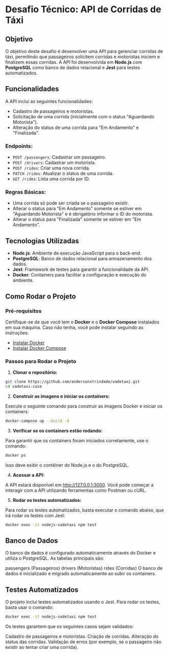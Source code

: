 # Desafio Técnico: API de Corridas de Táxi

## Objetivo

O objetivo deste desafio é desenvolver uma API para gerenciar corridas de táxi, permitindo que passageiros solicitem corridas e motoristas iniciem e finalizem essas corridas. A API foi desenvolvida em **Node.js** com **PostgreSQL** como banco de dados relacional e **Jest** para testes automatizados.

## Funcionalidades

A API inclui as seguintes funcionalidades:
- Cadastro de passageiros e motoristas.
- Solicitação de uma corrida (inicialmente com o status "Aguardando Motorista").
- Alteração do status de uma corrida para "Em Andamento" e "Finalizada".
  
### Endpoints:

- `POST /passengers`: Cadastrar um passageiro.
- `POST /drivers`: Cadastrar um motorista.
- `POST /rides`: Criar uma nova corrida.
- `PATCH /rides`: Atualizar o status de uma corrida.
- `GET /rides`: Lista uma corrida por ID.

### Regras Básicas:

- Uma corrida só pode ser criada se o passageiro existir.
- Alterar o status para “Em Andamento” somente se estiver em "Aguardando Motorista" e é obrigatório informar o ID do motorista.
- Alterar o status para "Finalizada" somente se estiver em "Em Andamento".

## Tecnologias Utilizadas

- **Node.js**: Ambiente de execução JavaScript para o back-end.
- **PostgreSQL**: Banco de dados relacional para armazenamento dos dados.
- **Jest**: Framework de testes para garantir a funcionalidade da API.
- **Docker**: Containers para facilitar a configuração e execução do ambiente.

## Como Rodar o Projeto

### Pré-requisitos

Certifique-se de que você tem o **Docker** e o **Docker Compose** instalados em sua máquina. Caso não tenha, você pode instalar seguindo as instruções:

- [Instalar Docker](https://docs.docker.com/get-docker/)
- [Instalar Docker Compose](https://docs.docker.com/compose/install/)

### Passos para Rodar o Projeto

1. **Clonar o repositório:**

```bash
git clone https://github.com/andersonxtrindade/vadetaxi.git
cd vadetaxi-case
```

2. **Construir as imagens e iniciar os containers:**

Execute o seguinte comando para construir as imagens Docker e iniciar os containers:

```bash
docker-compose up --build -d
```

3. **Verificar se os containers estão rodando:**

Para garantir que os containers foram iniciados corretamente, use o comando:

```bash
docker ps
```
Isso deve exibir o contêiner do Node.js e o do PostgreSQL.

4. **Acessar a API:**

A API estará disponível em http://127.0.0.1:3000. Você pode começar a interagir com a API utilizando ferramentas como Postman ou cURL.

5. **Rodar os testes automatizados:**

Para rodar os testes automatizados, basta executar o comando abaixo, que irá rodar os testes com Jest:

```bash
docker exec -it nodejs-vadetaxi npm test
```

## Banco de Dados
O banco de dados é configurado automaticamente através do Docker e utiliza o PostgreSQL. As tabelas principais são:

passengers (Passageiros)
drivers (Motoristas)
rides (Corridas)
O banco de dados é inicializado e migrado automaticamente ao subir os containers.

## Testes Automatizados
O projeto inclui testes automatizados usando o Jest. Para rodar os testes, basta usar o comando:

```bash
docker exec -it nodejs-vadetaxi npm test
```
Os testes garantem que os seguintes casos sejam validados:

Cadastro de passageiros e motoristas.
Criação de corridas.
Alteração do status das corridas.
Validação de erros (por exemplo, se o passageiro não existir ao tentar criar uma corrida).
